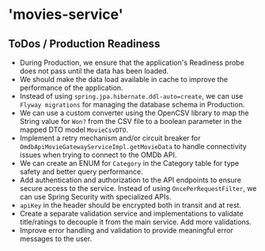 # 'movies-service'

## ToDos / Production Readiness

- During Production, we ensure that the application's Readiness probe does not pass until the data has been loaded.
- We should make the data load available in cache to improve the performance of the application.
- Instead of using `spring.jpa.hibernate.ddl-auto=create`, we can use `Flyway migrations` for managing the database schema in Production.
- We can use a custom converter using the OpenCSV library to map the String value for `Won?` from the CSV file to a boolean parameter in the mapped DTO model `MovieCsvDTO`.
- Implement a retry mechanism and/or circuit breaker for `OmdbApiMovieGatewayServiceImpl.getMovieData` to handle connectivity issues when trying to connect to the OMDb API.
- We can create an ENUM for `Category` in the Category table for type safety and better query performance.
- Add authentication and authorization to the API endpoints to ensure secure access to the service. Instead of using `OncePerRequestFilter`, we can use Spring Security with specialized APIs.
- `apiKey` in the header should be encrypted both in transit and at rest.
- Create a separate validation service and implementations to validate title/ratings to decouple it from the main service. Add more validations.
- Improve error handling and validation to provide meaningful error messages to the user.